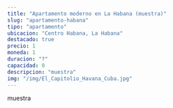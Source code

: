 ```yaml
---
title: "Apartamento moderno en La Habana (muestra)"
slug: "apartamento-habana"
tipo: "apartamento"
ubicacion: "Centro Habana, La Habana"
destacado: true
precio: 1
moneda: 1
duracion: "?"
capacidad: 0
descripcion: "muestra"
img: "/img/El_Capitolio_Havana_Cuba.jpg"
---
```


muestra
